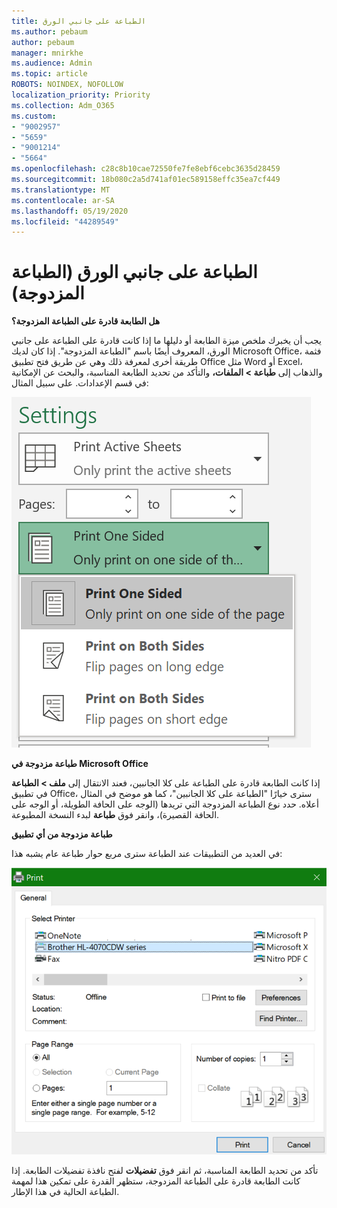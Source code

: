 ```yaml
---
title: الطباعة على جانبي الورق
ms.author: pebaum
author: pebaum
manager: mnirkhe
ms.audience: Admin
ms.topic: article
ROBOTS: NOINDEX, NOFOLLOW
localization_priority: Priority
ms.collection: Adm_O365
ms.custom:
- "9002957"
- "5659"
- "9001214"
- "5664"
ms.openlocfilehash: c28c8b10cae72550fe7fe8ebf6cebc3635d28459
ms.sourcegitcommit: 18b080c2a5d741af01ec589158effc35ea7cf449
ms.translationtype: MT
ms.contentlocale: ar-SA
ms.lasthandoff: 05/19/2020
ms.locfileid: "44289549"
---
```

# <a name="printing-on-both-sides-of-paper-duplex-printing"></a>الطباعة على جانبي الورق (الطباعة المزدوجة)

**هل الطابعة قادرة على الطباعة المزدوجة؟**

يجب أن يخبرك ملخص ميزة الطابعة أو دليلها ما إذا كانت قادرة على الطباعة على جانبي الورق، المعروف أيضًا باسم "الطباعة المزدوجة". إذا كان لديك Microsoft Office، فثمة طريقة أخرى لمعرفة ذلك وهي عن طريق فتح تطبيق Office مثل Word أو Excel، والذهاب إلى **طباعة > الملفات،** والتأكد من تحديد الطابعة المناسبة، والبحث عن الإمكانية في قسم الإعدادات. على سبيل المثال: 

![إعدادات الطابعة](media/print-settings.png)

**طباعة مزدوجة في Microsoft Office**

إذا كانت الطابعة قادرة على الطباعة على كلا الجانبين، فعند الانتقال إلى **ملف > الطباعة** في تطبيق Office، سترى خيارًا "الطباعة على كلا الجانبين"، كما هو موضح في المثال أعلاه.  حدد نوع الطباعة المزدوجة التي تريدها (الوجه على الحافة الطويلة، أو الوجه على الحافة القصيرة)، وانقر فوق **طباعة** لبدء النسخة المطبوعة.

**طباعة مزدوجة من أي تطبيق**

في العديد من التطبيقات عند الطباعة سترى مربع حوار طباعة عام يشبه هذا: 

![طباعة الحوار](media/print-dialog.png)

تأكد من تحديد الطابعة المناسبة، ثم انقر فوق **تفضيلات** لفتح نافذة تفضيلات الطابعة. إذا كانت الطابعة قادرة على الطباعة المزدوجة، ستظهر القدرة على تمكين هذا لمهمة الطباعة الحالية في هذا الإطار.
